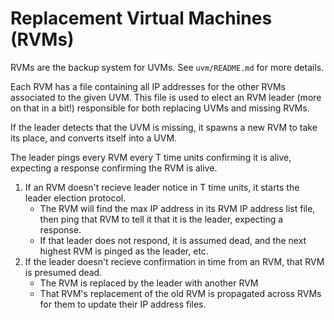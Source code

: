 # Replacement Virtual Machines (RVMs)

RVMs are the backup system for UVMs. See `uvm/README.md` for more details.

Each RVM has a file containing all IP addresses for the other RVMs associated to the given UVM.
This file is used to elect an RVM leader (more on that in a bit!) responsible for both replacing
UVMs and missing RVMs.

If the leader detects that the UVM is missing, it spawns a new RVM to take its place, and converts itself into a UVM.

The leader pings every RVM every T time units confirming it is alive, expecting a response confirming the RVM is alive.
1. If an RVM doesn't recieve leader notice in T time units, it starts the leader election protocol.
   * The RVM will find the max IP address in its RVM IP address list file, then ping that RVM to tell it that it is the leader, expecting a response.
   * If that leader does not respond, it is assumed dead, and the next highest RVM is pinged as the leader, etc.
2. If the leader doesn't recieve confirmation in time from an RVM, that RVM is presumed dead.
   * The RVM is replaced by the leader with another RVM
   * That RVM's replacement of the old RVM is propagated across RVMs for them to update their IP address files.